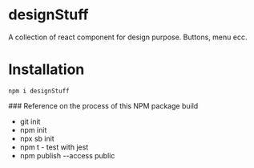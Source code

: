 # designStuff

A collection of react component for design purpose. Buttons, menu ecc.

# Installation

`npm i designStuff`



### Reference on the process of this NPM package build

- git init
- npm init
- npx sb init
- npm t - test with jest
- npm publish --access public
